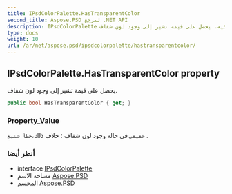 ```yaml
---
title: IPsdColorPalette.HasTransparentColor
second_title: Aspose.PSD لمرجع .NET API
description: IPsdColorPalette ملكية. يحصل على قيمة تشير إلى وجود لون شفاف.
type: docs
weight: 10
url: /ar/net/aspose.psd/ipsdcolorpalette/hastransparentcolor/
---
```

## IPsdColorPalette.HasTransparentColor property

يحصل على قيمة تشير إلى وجود لون شفاف.

```csharp
public bool HasTransparentColor { get; }
```

### Property_Value

`حقيقي` في حالة وجود لون شفاف ؛ خلاف ذلك،`خطأ شنيع` .

### أنظر أيضا

* interface [IPsdColorPalette](../)
* مساحة الاسم [Aspose.PSD](../../ipsdcolorpalette/)
* المجسم [Aspose.PSD](../../../)


